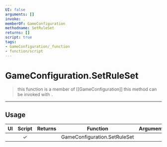 ```yaml
---
UI: false
arguments: []
invoke: .
memberOf: GameConfiguration
methodname: SetRuleSet
returns: []
script: true
tags:
- GameConfiguration/_function
- function/script
---
```

# GameConfiguration.SetRuleSet
> this function is a member of [[GameConfiguration]]
> this method can be invoked with `.`
-----
## Usage
|  UI | Script | Returns | Function | Arguments |
|:---:|:------:|-------:|:--------:|:---------|
| |✓||GameConfiguration.SetRuleSet||
